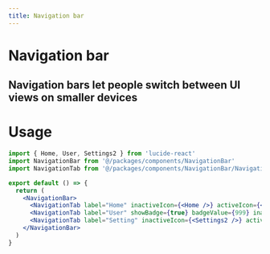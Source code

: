 ```yaml
---
title: Navigation bar
---
```


# Navigation bar

## Navigation bars let people switch between UI views on smaller devices

# Usage

<usage name="navigation-bar"></usage>

```jsx
import { Home, User, Settings2 } from 'lucide-react'
import NavigationBar from '@/packages/components/NavigationBar'
import NavigationTab from '@/packages/components/NavigationBar/NavigationTab'

export default () => {
  return (
    <NavigationBar>
      <NavigationTab label="Home" inactiveIcon={<Home />} activeIcon={<Home />} />
      <NavigationTab label="User" showBadge={true} badgeValue={999} inactiveIcon={<User />} activeIcon={<User />} />
      <NavigationTab label="Setting" inactiveIcon={<Settings2 />} activeIcon={<Settings2 />} />
    </NavigationBar>
  )
}
```
